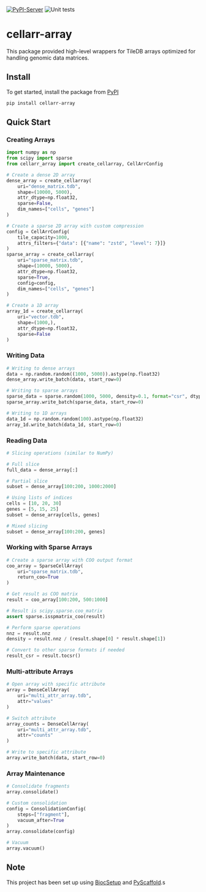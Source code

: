 [![PyPI-Server](https://img.shields.io/pypi/v/cellarr-array.svg)](https://pypi.org/project/cellarr-array/)
![Unit tests](https://github.com/BiocPy/cellarr-array/actions/workflows/pypi-test.yml/badge.svg)

# cellarr-array

This package provided high-level wrappers for TileDB arrays optimized for handling genomic data matrices.

## Install

To get started, install the package from [PyPI](https://pypi.org/project/cellarr-array/)

```bash
pip install cellarr-array
```

## Quick Start

### Creating Arrays

```python
import numpy as np
from scipy import sparse
from cellarr_array import create_cellarray, CellArrConfig

# Create a dense 2D array
dense_array = create_cellarray(
    uri="dense_matrix.tdb",
    shape=(10000, 5000),
    attr_dtype=np.float32,
    sparse=False,
    dim_names=["cells", "genes"]
)

# Create a sparse 2D array with custom compression
config = CellArrConfig(
    tile_capacity=1000,
    attrs_filters={"data": [{"name": "zstd", "level": 7}]}
)
sparse_array = create_cellarray(
    uri="sparse_matrix.tdb",
    shape=(10000, 5000),
    attr_dtype=np.float32,
    sparse=True,
    config=config,
    dim_names=["cells", "genes"]
)

# Create a 1D array
array_1d = create_cellarray(
    uri="vector.tdb",
    shape=(1000,),
    attr_dtype=np.float32,
    sparse=False
)
```

### Writing Data

```python
# Writing to dense arrays
data = np.random.random((1000, 5000)).astype(np.float32)
dense_array.write_batch(data, start_row=0)

# Writing to sparse arrays
sparse_data = sparse.random(1000, 5000, density=0.1, format="csr", dtype=np.float32)
sparse_array.write_batch(sparse_data, start_row=0)

# Writing to 1D arrays
data_1d = np.random.random(100).astype(np.float32)
array_1d.write_batch(data_1d, start_row=0)
```

### Reading Data

```python
# Slicing operations (similar to NumPy)

# Full slice
full_data = dense_array[:]

# Partial slice
subset = dense_array[100:200, 1000:2000]

# Using lists of indices
cells = [10, 20, 30]
genes = [5, 15, 25]
subset = dense_array[cells, genes]

# Mixed slicing
subset = dense_array[100:200, genes]
```

### Working with Sparse Arrays

```python
# Create a sparse array with COO output format
coo_array = SparseCellArray(
    uri="sparse_matrix.tdb",
    return_coo=True
)

# Get result as COO matrix
result = coo_array[100:200, 500:1000]

# Result is scipy.sparse.coo_matrix
assert sparse.isspmatrix_coo(result)

# Perform sparse operations
nnz = result.nnz
density = result.nnz / (result.shape[0] * result.shape[1])

# Convert to other sparse formats if needed
result_csr = result.tocsr()
```

### Multi-attribute Arrays

```python
# Open array with specific attribute
array = DenseCellArray(
    uri="multi_attr_array.tdb",
    attr="values"
)

# Switch attribute
array_counts = DenseCellArray(
    uri="multi_attr_array.tdb",
    attr="counts"
)

# Write to specific attribute
array.write_batch(data, start_row=0)
```

### Array Maintenance

```python
# Consolidate fragments
array.consolidate()

# Custom consolidation
config = ConsolidationConfig(
    steps=["fragment"],
    vacuum_after=True
)
array.consolidate(config)

# Vacuum
array.vacuum()
```

<!-- biocsetup-notes -->

## Note

This project has been set up using [BiocSetup](https://github.com/biocpy/biocsetup)
and [PyScaffold](https://pyscaffold.org/).s
